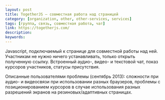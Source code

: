 ```yaml
---
layout: post
title: TogetherJS — совместная работа над страницей
category: [organization, other, other-services, services]
tags: [группа, связь, совместная работа, чат]
link: https://togetherjs.com/
description:
keywords:
---
```


<p>Javascript, подключаемый к странице для совместной работы над ней. Участникам не нужно ничего устанавливать, только открыть полученную ссылку. Встроенный аудио-, видео- и текстовой чат, показ курсоров участников, статусы присутствия.</p>
<p>Описанные пользователями проблемы (сентябрь 2013): сложности при аудио- и видеосвязи при использовании разных браузеров, проблемы с позиционированием курсоров в случае использования разных разрешений экранов на резиновых/адаптивных страницах.</p>
